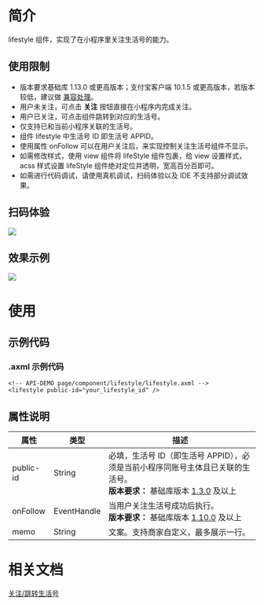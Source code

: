 
# 简介
lifestyle 组件，实现了在小程序里关注生活号的能力。

## 使用限制

- 版本要求基础库 1.13.0 或更高版本；支付宝客户端 10.1.5 或更高版本，若版本较低，建议做 [兼容处理](/mini/framework/compatibility)。
- 用户未关注，可点击 **关注** 按钮直接在小程序内完成关注。
- 用户已关注，可点击组件跳转到对应的生活号。
- 仅支持已和当前小程序关联的生活号。
- 组件 lifestyle 中生活号 ID 即生活号 APPID。
- 使用属性 onFollow 可以在用户关注后，来实现控制关注生活号组件不显示。
- 如需修改样式，使用 view 组件将 lifeStyle 组件包裹，给 view 设置样式，acss 样式设置 lifeStyle 组件绝对定位并透明，宽高百分百即可。
- 如需进行代码调试，请使用真机调试，扫码体验以及 IDE 不支持部分调试效果。

##  扫码体验
![](https://mdn.alipayobjects.com/afts/img/A*qj_DTJEXfV4AAAAAAAAAAAAAAa8wAA/original?bz=openpt_doc&t=I7RlK7zPbYE2K11vkyn64QAAAABkMK8AAAAA#align=left&display=inline&height=241&margin=%5Bobject%20Object%5D&originHeight=241&originWidth=195&status=done&style=none&width=195)

##  效果示例
![](https://gw.alipayobjects.com/zos/skylark-tools/public/files/6fe57c3ac1bbb263ac7ff6d931e19123.png#align=left&display=inline&height=105&margin=%5Bobject%20Object%5D&originHeight=105&originWidth=371&status=done&style=none&width=371)

# 使用

## 示例代码

### .axml 示例代码
```
<!-- API-DEMO page/component/lifestyle/lifestyle.axml -->
<lifestyle public-id="your_lifestyle_id" />
```

##  属性说明
| **属性** | **类型** | **描述** |
| --- | --- | --- |
| public-id | String | 必填，生活号 ID（即生活号 APPID），必须是当前小程序同账号主体且已关联的生活号。<br />**版本要求：** 基础库版本 [1.3.0](/mini/framework/compatibility) 及以上 |
| onFollow | EventHandle | 当用户关注生活号成功后执行。<br />**版本要求：** 基础库版本 [1.10.0](/mini/framework/compatibility) 及以上 |
| memo | String | 文案。支持商家自定义，最多展示一行。 |


# 相关文档
[关注/跳转生活号](https://opendocs.alipay.com/mini/introduce/bntnry)
